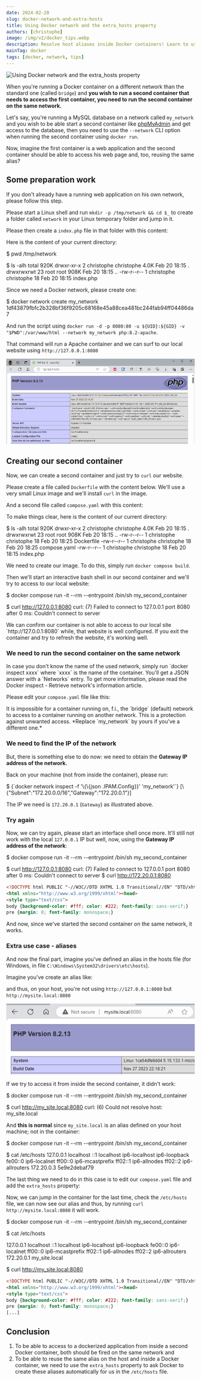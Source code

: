 ```yaml
---
date: 2024-02-20
slug: docker-network-and-extra-hosts
title: Using Docker network and the extra_hosts property
authors: [christophe]
image: /img/v2/docker_tips.webp
description: Resolve host aliases inside Docker containers! Learn to use docker network and the extra_hosts property in docker compose to seamlessly connect your services.
mainTag: docker
tags: [docker, network, tips]
---
```

<!-- cspell:ignore allnodes,allrouters,localnet,mcastprefix -->
![Using Docker network and the extra_hosts property](/img/v2/docker_tips.webp)

When you're running a Docker container on a different network than the standard one (called `bridge`) and **you wish to run a second container that needs to access the first container, you need to run the second container on the same network.**

Let's say, you're running a MySQL database on a network called `my_network` and you wish to be able start a second container like [phpMyAdmin](https://hub.docker.com/_/phpmyadmin) and get access to the database, then you need to use the `--network` CLI option when running the second container using `docker run`.

Now, imagine the first container is a web application and the second container should be able to access his web page and, too, reusing the same alias?

<!-- truncate -->

## Some preparation work

<AlertBox variant="note" title="Skip this step if you already have a dedicated network and his running container">
If you don't already have a running web application on his own network, please follow this step.

</AlertBox>

Please start a Linux shell and run `mkdir -p /tmp/network && cd $_` to create a folder called `network` in your Linux temporary folder and jump in it.

Please then create a `index.php` file in that folder with this content:

<Snippet filename="index.php" source="./files/index.php" />

Here is the content of your current directory:

<Terminal>
$ pwd
/tmp/network

$ ls -alh
total 920K
drwxr-xr-x  2 christophe christophe 4.0K Feb 20 18:15 .
drwxrwxrwt 23 root       root       908K Feb 20 18:15 ..
-rw-r--r--  1 christophe christophe   18 Feb 20 18:15 index.php
</Terminal>

Since we need a Docker network, please create one:

<Terminal>
$ docker network create my_network
1df43879fbfc2b328bf36f9205c68168e45a88cea481bc244fab94ff04486da7
</Terminal>

And run the script using `docker run -d -p 8080:80 -u ${UID}:${GID} -v "$PWD":/var/www/html --network my_network php:8.2-apache`.

That command will run a Apache container and we can surf to our local website using `http://127.0.0.1:8080`

![Our local site](./images/localsite.png)

## Creating our second container

Now, we can create a second container and just try to `curl` our website.

Please create a file called `Dockerfile` with the content below. We'll use a very small Linux image and we'll install `curl` in the image.

<Snippet filename="Dockerfile" source="./files/Dockerfile" />

And a second file called `compose.yaml` with this content:

<Snippet filename="compose.yaml" source="./files/compose.yaml" />

To make things clear, here is the content of our current directory:

<Terminal>
$ ls -alh
total 920K
drwxr-xr-x  2 christophe christophe 4.0K Feb 20 18:15 .
drwxrwxrwt 23 root       root       908K Feb 20 18:15 ..
-rw-r--r--  1 christophe christophe   18 Feb 20 18:25 Dockerfile
-rw-r--r--  1 christophe christophe   18 Feb 20 18:25 compose.yaml
-rw-r--r--  1 christophe christophe   18 Feb 20 18:15 index.php
</Terminal>

We need to create our image. To do this, simply run `docker compose build`.

Then we'll start an interactive bash shell in our second container and we'll try to access to our local website:

<Terminal>
$ docker compose run -it --rm --entrypoint /bin/sh my_second_container

$ curl http://127.0.0.1:8080
curl: (7) Failed to connect to 127.0.0.1 port 8080 after 0 ms: Couldn't connect to server
</Terminal>

<AlertBox variant="danger" title="It's not working... **as expected**">
We can confirm our container is not able to access to our local site `http://127.0.0.1:8080` while, that website is well configured. If you exit the container and try to refresh the website, it's working well.

</AlertBox>

### We need to run the second container on the same network

<AlertBox variant="info" title="Retrieve the network used by a container">
In case you don't know the name of the used network, simply run `docker inspect xxxx` where `xxxx` is the name of the container. You'll get a JSON answer with a `Networks` entry. To get more information, please read the <Link to="/blog/docker-inspect">Docker inspect - Retrieve network's information</Link> article.

</AlertBox>

Please edit your `compose.yaml` file like this:

<Snippet filename="compose.yaml" source="./files/compose.part2.yaml" />

<AlertBox variant="info" title="To be able to access to a dockerized application, containers should be fired on the same network">
It is impossible for a container running on, f.i., the `bridge` (default) network to access to a container running on another network. This is a protection against unwanted access. *Replace `my_network` by yours if you've a different one.*

</AlertBox>

### We need to find the IP of the network

But, there is something else to do now: we need to obtain the **Gateway IP address of the network.**

Back on your machine (not from inside the container), please run:

<Terminal>
$ {`docker network inspect -f '\{\{json .IPAM.Config}}' 'my_network'`}
[\{"Subnet":"172.20.0.0/16","Gateway":"172.20.0.1"}]
</Terminal>

The IP we need is `172.20.0.1` (`Gateway`) as illustrated above.

### Try again

Now, we can try again, please start an interface shell once more. It'll still not work with the local `127.0.0.1` IP but well, now, using the **Gateway IP address of the network**:

<Terminal>
$ docker compose run -it --rm --entrypoint /bin/sh my_second_container

$ curl http://127.0.0.1:8080
curl: (7) Failed to connect to 127.0.0.1 port 8080 after 0 ms: Couldn't connect to server
$ curl http://172.20.0.1:8080
</Terminal>

```html
<!DOCTYPE html PUBLIC "-//W3C//DTD XHTML 1.0 Transitional//EN" "DTD/xhtml1-transitional.dtd">
<html xmlns="http://www.w3.org/1999/xhtml"><head>
<style type="text/css">
body {background-color: #fff; color: #222; font-family: sans-serif;}
pre {margin: 0; font-family: monospace;}
```

<AlertBox variant="info" title="Now it's working">
And now, since we've started the second container on the same network, it works.
</AlertBox>

### Extra use case - aliases

And now the final part, imagine you've defined an alias in the hosts file (for Windows, in file `C:\Windows\System32\drivers\etc\hosts`).

Imagine you've create an alias like:

<Snippet filename="C:\Windows\System32\Drivers\etc\hosts" source="./files/C:\Windows\System32\Drivers\etc\hosts" />

and thus, on your host, you're not using `http://127.0.0.1:8080` but `http://mysite.local:8080`

![My site](./images/mysite.png)

If we try to access it from inside the second container, it didn't work:

<Terminal>
$ docker compose run -it --rm --entrypoint /bin/sh my_second_container

$ curl http://my_site.local:8080
curl: (6) Could not resolve host: my_site.local
</Terminal>

And **this is normal** since `my_site.local` is an alias defined on your host machine; not in the container:

<Terminal>
$ docker compose run -it --rm --entrypoint /bin/sh my_second_container

$ cat /etc/hosts
127.0.0.1       localhost
::1     localhost ip6-localhost ip6-loopback
fe00::0 ip6-localnet
ff00::0 ip6-mcastprefix
ff02::1 ip6-allnodes
ff02::2 ip6-allrouters
172.20.0.3      5e9e2debaf79
</Terminal>

The last thing we need to do in this case is to edit our `compose.yaml` file and add the `extra_hosts` property:

<Snippet filename="compose.yaml" source="./files/compose.part3.yaml" />

Now, we can jump in the container for the last time, check the `/etc/hosts` file, we can now see our alias and thus, by running `curl http://mysite.local:8080` it will work.

<Terminal>
$ docker compose run -it --rm --entrypoint /bin/sh my_second_container

$ cat /etc/hosts

127.0.0.1       localhost
::1     localhost ip6-localhost ip6-loopback
fe00::0 ip6-localnet
ff00::0 ip6-mcastprefix
ff02::1 ip6-allnodes
ff02::2 ip6-allrouters
172.20.0.1      my_site.local

$ curl http://my_site.local:8080
</Terminal>

```html
<!DOCTYPE html PUBLIC "-//W3C//DTD XHTML 1.0 Transitional//EN" "DTD/xhtml1-transitional.dtd">
<html xmlns="http://www.w3.org/1999/xhtml"><head>
<style type="text/css">
body {background-color: #fff; color: #222; font-family: sans-serif;}
pre {margin: 0; font-family: monospace;}
[...]
```

## Conclusion

1. To be able to access to a dockerized application from inside a second Docker container, both should be fired on the same network and
2. To be able to reuse the same alias on the host and inside a Docker container, we need to use the `extra_hosts` property to ask Docker to create these aliases automatically for us in the `/etc/hosts` file.
